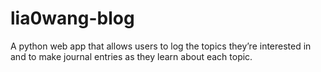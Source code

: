 # lia0wang-blog
A python web app that allows users to log the topics they’re interested in and to make journal entries as they learn about each topic.
